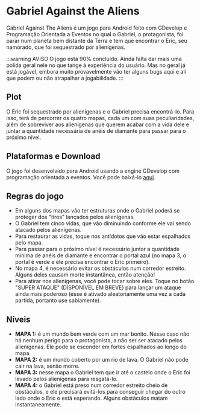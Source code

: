 # Gabriel Against the Aliens

Gabriel Against The Aliens é um jogo para Android feito com GDevelop e Programação Orientada a Eventos no qual o Gabriel, o protagonista, foi parar num planeta bem distante da Terra e tem que encontrar o Eric, seu namorado, que foi sequestrado por alienígenas.

:::warning AVISO
O jogo está 90% concluído. Ainda falta dar mais uma polida geral nele no que tange à experiência do usuário. Mas no geral já está jogável, embora muito provavelmente vão ter alguns bugs aqui e ali que podem ou não atrapalhar a jogabilidade.
:::

## Plot

O Eric foi sequestrado por alienígenas e o Gabriel precisa encontrá-lo. Para isso, terá de percorrer os quatro mapas, cada um com suas peculiaridades, além de sobreviver aos alienígenas que querem acabar com a vida dele e juntar a quantidade necessária de anéis de diamante para passar para o próximo nível.

## Plataformas e Download

O jogo foi desenvolvido para Android usando a engine GDevelop com programação orientada a eventos. Você pode baixá-lo [aqui](https://github.com/Redwars22/gabriel-against-the-aliens/releases).

## Regras do jogo

- Em alguns dos mapas vão ter estruturas onde o Gabriel poderá se proteger dos "tiros" lançados pelos alienígenas.
- O Gabriel tem cinco vidas, que vão diminuindo conforme ele vai sendo atacado pelos alienígenas.
- Para restaurar as vidas, toque nos antídotos que vão estar espalhados pelo mapa.
- Para passar para o próximo nível é necessário juntar a quantidade mínima de anéis de diamante e encontrar o portal azul (no mapa 3, o portal é verde e ele precisa encontrar o Eric primeiro).
- No mapa 4, é necessário evitar os obstáculos num corredor estreito. Alguns deles causam morte instantânea, então atenção!
- Para atirar nos alienígenas, você pode tocar sobre eles. Toque no botão "SUPER ATAQUE" (DISPONÍVEL EM BREVE) para lançar um ataque ainda mais poderoso (esse é ativado aleatoriamente uma vez a cada partida, portanto use sabiamente). 

## Níveis
- **MAPA 1:** é um mundo bem verde com um mar bonito. Nesse caso não há nenhum perigo para o protagonista, a não ser ser atacado pelos alienígenas. Ele pode se esconder em fortes espalhados ao longo do mapa.
- **MAPA 2:** é um mundo coberto por um rio de lava. O Gabriel não pode cair na lava, senão morre.
- **MAPA 3:** nesse mapa o Gabriel tem que ir até o castelo onde o Eric foi levado pelos alienígenas para resgatá-lo.
- **MAPA 4:** o Gabriel está preso num corredor estreito cheio de obstáculos, e ele precisará evitá-los para conseguir chegar do outro lado onde o Eric o está esperando. Alguns obstáculos matam instantaneamente.
